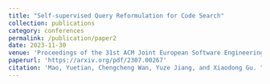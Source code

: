 ```yaml
---
title: "Self-supervised Query Reformulation for Code Search"
collection: publications
category: conferences
permalink: /publication/paper2
date: 2023-11-30
venue: 'Proceedings of the 31st ACM Joint European Software Engineering Conference and Symposium on the Foundations of Software Engineering'
paperurl: 'https://arxiv.org/pdf/2307.00267'
citation: 'Mao, Yuetian, Chengcheng Wan, Yuze Jiang, and Xiaodong Gu. "Self-supervised query reformulation for code search." In Proceedings of the 31st ACM Joint European Software Engineering Conference and Symposium on the Foundations of Software Engineering, pp. 363-374. 2023.'
---
```

